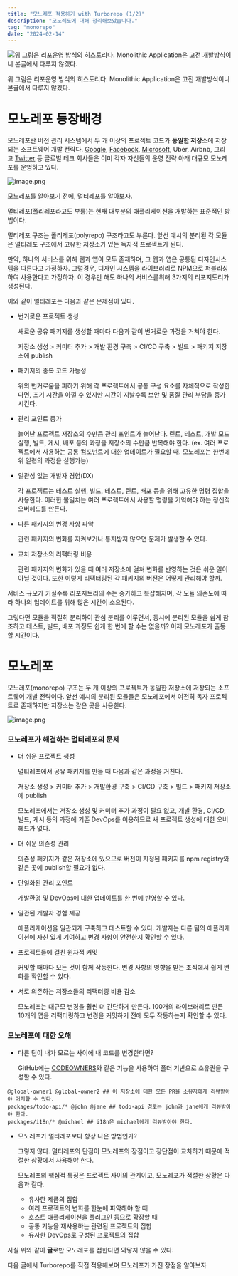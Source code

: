 ```yaml
---
title: "모노레포 적용하기 with Turborepo (1/2)"
description: "모노레포에 대해 정리해보았습니다."
tag: "monorepo"
date: "2024-02-14"
---
```


![위 그림은 리포운영 방식의 히스토리다. Monolithic Application은 고전 개발방식이니 본글에서 다루지 않겠다.](attachment:5de2c08e-4ed8-4e73-81c7-de401c563b97:74ee8f5b-cc03-4442-9bf1-4c525f047961.png)

위 그림은 리포운영 방식의 히스토리다. Monolithic Application은 고전 개발방식이니 본글에서 다루지 않겠다.

# 모노레포 등장배경

모노레포란 버전 관리 시스템에서 두 개 이상의 프로젝트 코드가 **동일한 저장소**에 저장되는 소프트웨어 개발 전략다. [Google](https://qeunit.com/blog/how-google-does-monorepo/), [Facebook](https://buck.build/), [Microsoft](https://rushjs.io/), Uber, Airbnb, 그리고 [Twitter](https://www.pantsbuild.org/docs/welcome-to-pants) 등 글로벌 테크 회사들은 이미 각자 자신들의 운영 전략 아래 대규모 모노레포를 운영하고 있다.

![image.png](attachment:5c7816a2-7757-46dc-87dd-611a1c9e861a:image.png)

모노레포를 알아보기 전에, 멀티레포를 알아보자. 

멀티레포(폴리레포라고도 부름)는 현재 대부분의 애플리케이션을 개발하는 표준적인 방법이다. 

멀티레포 구조는 폴리레포(polyrepo) 구조라고도 부른다. 앞선 예시의 분리된 각 모듈은 멀티레포 구조에서 고유한 저장소가 있는 독자적 프로젝트가 된다. 

만약, 하나의 서비스를 위해 웹과 앱이 모두 존재하며, 그 웹과 앱은 공통된 디자인시스템을 따른다고 가정하자. 그럴경우, 디자인 시스템을 라이브러리로 NPM으로 퍼블리싱하여 사용한다고 가정하자. 이 경우만 해도 하나의 서비스를위해 3가지의 리포지토리가 생성된다. 

이와 같이 멀티레포는 다음과 같은 문제점이 있다.

- 번거로운 프로젝트 생성
    
    새로운 공유 패키지를 생성할 때마다 다음과 같이 번거로운 과정을 거쳐야 한다. 
    
    저장소 생성 > 커미터 추가 > 개발 환경 구축 > CI/CD 구축 > 빌드 > 패키지 저장소에 publish
    
- 패키지의 중복 코드 가능성
    
    위의 번거로움을 피하기 위해 각 프로젝트에서 공통 구성 요소를 자체적으로 작성한다면, 초기 시간을 아낄 수 있지만 시간이 지날수록 보안 및 품질 관리 부담을 증가시킨다.
    
- 관리 포인트 증가
    
    늘어난 프로젝트 저장소의 수만큼 관리 포인트가 늘어난다. 린트, 테스트, 개발 모드 실행, 빌드, 게시, 배포 등의 과정을 저장소의 수만큼 반복해야 한다. (ex. 여러 프로젝트에서 사용하는 공통 컴포넌트에 대한 업데이트가 필요할 때. 모노레포는 한번에 위 일련의 과정을 실행가능)
    
- 일관성 없는 개발자 경험(DX)
    
    각 프로젝트는 테스트 실행, 빌드, 테스트, 린트, 배포 등을 위해 고유한 명령 집합을 사용한다. 이러한 불일치는 여러 프로젝트에서 사용할 명령을 기억해야 하는 정신적 오버헤드를 만든다.
    
- 다른 패키지의 변경 사항 파악
    
    관련 패키지의 변화를 지켜보거나 통지받지 않으면 문제가 발생할 수 있다.
    
- 교차 저장소의 리팩터링 비용
    
    관련 패키지의 변화가 있을 때 여러 저장소에 걸쳐 변화를 반영하는 것은 쉬운 일이 아닐 것이다. 또한 이렇게 리팩터링된 각 패키지의 버전은 어떻게 관리해야 할까.
    

서비스 규모가 커질수록 리포지토리의 수는 증가하고 복잡해지며, 각 모듈 의존도에 따라 하나의 업데이트를 위해 많은 시간이 소요된다. 

그렇다면 모듈을 적절히 분리하여 관심 분리를 이루면서, 동시에 분리된 모듈을 쉽게 참조하고 테스트, 빌드, 배포 과정도 쉽게 한 번에 할 수는 없을까? 이제 모노레포가 출동할 시간이다.

# 모노레포

모노레포(monorepo) 구조는 두 개 이상의 프로젝트가 동일한 저장소에 저장되는 소프트웨어 개발 전략이다. 앞선 예시의 분리된 모듈들은 모노레포에서 여전히 독자 프로젝트로 존재하지만 저장소는 같은 곳을 사용한다.

![image.png](attachment:ac8b337e-2f0a-4bcb-a9f8-6595c6e63b6b:image.png)

### 모노레포가 해결하는 멀티레포의 문제

- 더 쉬운 프로젝트 생성
    
    멀티레포에서 공유 패키지를 만들 때 다음과 같은 과정을 거친다.
    
    저장소 생성 > 커미터 추가 > 개발환경 구축 > CI/CD 구축 > 빌드 > 패키지 저장소에 publish
    
    모노레포에서는 저장소 생성 및 커미터 추가 과정이 필요 없고, 개발 환경, CI/CD, 빌드, 게시 등의 과정에 기존 DevOps를 이용하므로 새 프로젝트 생성에 대한 오버헤드가 없다.
    
- 더 쉬운 의존성 관리
    
    의존성 패키지가 같은 저장소에 있으므로 버전이 지정된 패키지를 npm registry와 같은 곳에 publish할 필요가 없다.
    
- 단일화된 관리 포인트
    
    개발환경 및 DevOps에 대한 업데이트를 한 번에 반영할 수 있다.
    
- 일관된 개발자 경험 제공
    
    애플리케이션을 일관되게 구축하고 테스트할 수 있다. 개발자는 다른 팀의 애플리케이션에 자신 있게 기여하고 변경 사항이 안전한지 확인할 수 있다.
    
- 프로젝트들에 걸친 원자적 커밋
    
    커밋할 때마다 모든 것이 함께 작동한다. 변경 사항의 영향을 받는 조직에서 쉽게 변화를 확인할 수 있다.
    
- 서로 의존하는 저장소들의 리팩터링 비용 감소
    
    모노레포는 대규모 변경을 훨씬 더 간단하게 만든다. 100개의 라이브러리로 만든 10개의 앱을 리팩터링하고 변경을 커밋하기 전에 모두 작동하는지 확인할 수 있다.
    

### 모노레포에 대한 오해

- 다른 팀이 내가 모르는 사이에 내 코드를 변경한다면?
    
    GitHub에는 [CODEOWNERS](https://docs.github.com/en/repositories/managing-your-repositorys-settings-and-features/customizing-your-repository/about-code-owners)와 같은 기능을 사용하여 폴더 기반으로 소유권을 구성할 수 있다.
    

```less
@global-owner1 @global-owner2 ## 이 저장소에 대한 모든 PR을 소유자에게 리뷰받아야 머지할 수 있다.
packages/todo-api/* @john @jane ## todo-api 경로는 john과 jane에게 리뷰받아야 한다.
packages/i18n/* @michael ## i18n은 michael에게 리뷰받아야 한다.
```

- 모노레포가 멀티레포보다 항상 나은 방법인가?
    
    그렇지 않다. 멀티레포의 단점이 모노레포의 장점이고 장단점이 교차하기 때문에 적절한 상황에서 사용해야 한다.
    
    모노레포의 핵심적 특징은 프로젝트 사이의 관계이고, 모노레포가 적절한 상황은 다음과 같다.
    
    - 유사한 제품의 집합
    - 여러 프로젝트의 변화를 한눈에 파악해야 할 때
    - 호스트 애플리케이션을 플러그인 등으로 확장할 때
    - 공통 기능을 재사용하는 관련된 프로젝트의 집합
    - 유사한 DevOps로 구성된 프로젝트의 집합

사실 위와 같이 **글**로만 모노레포를 접한다면 와닿지 않을 수 있다. 

다음 글에서 Turborepo를 직접 적용해보며 모노레포가 가진 장점을 알아보자